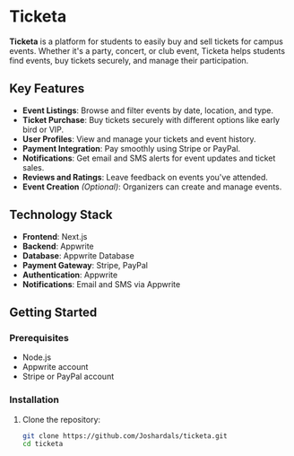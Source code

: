 # Ticketa

**Ticketa** is a platform for students to easily buy and sell tickets for campus events. Whether it's a party, concert, or club event, Ticketa helps students find events, buy tickets securely, and manage their participation.

## Key Features

- **Event Listings**: Browse and filter events by date, location, and type.
- **Ticket Purchase**: Buy tickets securely with different options like early bird or VIP.
- **User Profiles**: View and manage your tickets and event history.
- **Payment Integration**: Pay smoothly using Stripe or PayPal.
- **Notifications**: Get email and SMS alerts for event updates and ticket sales.
- **Reviews and Ratings**: Leave feedback on events you've attended.
- **Event Creation** *(Optional)*: Organizers can create and manage events.

## Technology Stack

- **Frontend**: Next.js
- **Backend**: Appwrite
- **Database**: Appwrite Database
- **Payment Gateway**: Stripe, PayPal
- **Authentication**: Appwrite
- **Notifications**: Email and SMS via Appwrite

## Getting Started

### Prerequisites

- Node.js
- Appwrite account
- Stripe or PayPal account

### Installation

1. Clone the repository:
   ```bash
   git clone https://github.com/Joshardals/ticketa.git
   cd ticketa
